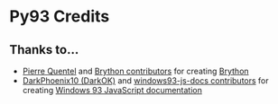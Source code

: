 # Py93 Credits
## **Thanks to...**
* [Pierre Quentel](https://github.com/PierreQuentel) and [Brython contributors](https://github.com/brython-dev/brython/graphs/contributors) for creating [Brython](https://brython.info)
* [DarkPhoenix10 (DarkOK)](https://github.com/DarkPhoenix10) and [windows93-js-docs contributors](https://github.com/DarkPhoenix10/windows93-js-docs/graphs/contributors) for creating [Windows 93 JavaScript documentation](https://darkphoenix10.github.io/windows93-js-docs/)